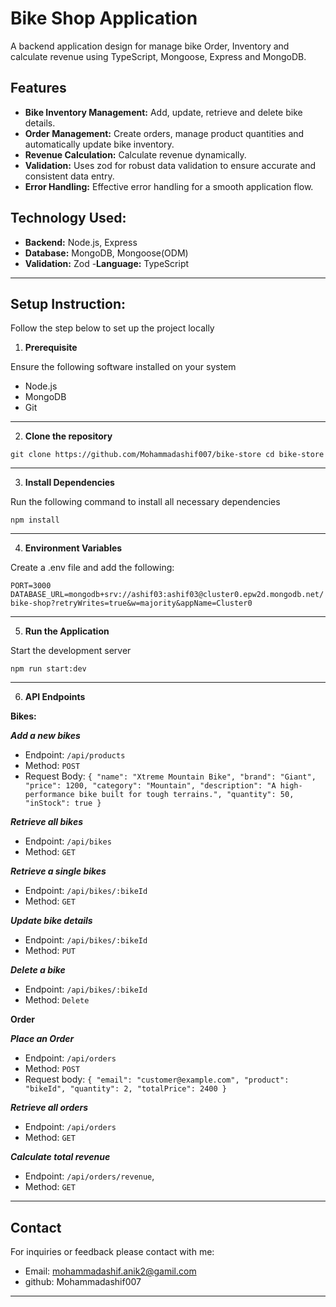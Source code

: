 # Bike Shop Application

A backend application design for manage bike Order, Inventory and calculate revenue using TypeScript, Mongoose, Express and MongoDB.

## Features

- **Bike Inventory Management:** Add, update, retrieve and delete bike details.
- **Order Management:** Create orders, manage product quantities and automatically update bike inventory.
- **Revenue Calculation:** Calculate revenue dynamically.
- **Validation:** Uses zod for robust data validation to ensure accurate and consistent data entry.
- **Error Handling:** Effective error handling for a smooth application flow.

## Technology Used:

- **Backend:** Node.js, Express
- **Database:** MongoDB, Mongoose(ODM) 
- **Validation:** Zod -**Language:** TypeScript

***

## Setup Instruction:

Follow the step below to set up the project locally

1. **Prerequisite**

Ensure the following software installed on your system

- Node.js
- MongoDB
- Git

***

2. **Clone the repository**

`git clone https://github.com/Mohammadashif007/bike-store
 cd bike-store
`
***

3. **Install Dependencies**

Run the following command to install all necessary dependencies

`npm install`

***

4. **Environment Variables**

Create a .env file and add the following:

`PORT=3000
DATABASE_URL=mongodb+srv://ashif03:ashif03@cluster0.epw2d.mongodb.net/bike-shop?retryWrites=true&w=majority&appName=Cluster0`

***

5. **Run the Application**

Start the development server

`npm run start:dev`

***

6. **API Endpoints**

**Bikes:**

**_Add a new bikes_**

-   Endpoint: `/api/products`
-   Method: `POST`
-   Request Body:
    `{
  "name": "Xtreme Mountain Bike",
  "brand": "Giant",
  "price": 1200,
  "category": "Mountain",
  "description": "A high-performance bike built for tough terrains.",
  "quantity": 50,
  "inStock": true
}`


**_Retrieve all bikes_**

- Endpoint: `/api/bikes`
- Method: `GET`

***Retrieve a single bikes***

- Endpoint: `/api/bikes/:bikeId`
- Method: `GET`

***Update bike details***

- Endpoint: `/api/bikes/:bikeId`
- Method: `PUT`

***Delete a bike***

- Endpoint: `/api/bikes/:bikeId`
- Method: `Delete`


**Order**

***Place an Order***

- Endpoint: `/api/orders`
- Method: `POST`
- Request body: 
`
{
    "email": "customer@example.com",
    "product": "bikeId",
    "quantity": 2,
    "totalPrice": 2400
}
`

***Retrieve all orders***

- Endpoint: `/api/orders`
- Method: `GET`

***Calculate total revenue***

- Endpoint: `/api/orders/revenue`,
- Method: `GET`

***


## Contact

For inquiries or feedback please contact with me: 

- Email: mohammadashif.anik2@gamil.com
- github: Mohammadashif007

***